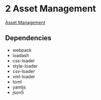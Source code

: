 # 2 Asset Management

[Asset Management](https://webpack.js.org/guides/asset-management/)

## Dependencies

- webpack
- loadash
- css-loader
- style-loader
- csv-loader
- xml-loader
- toml
- yamljs
- json5
